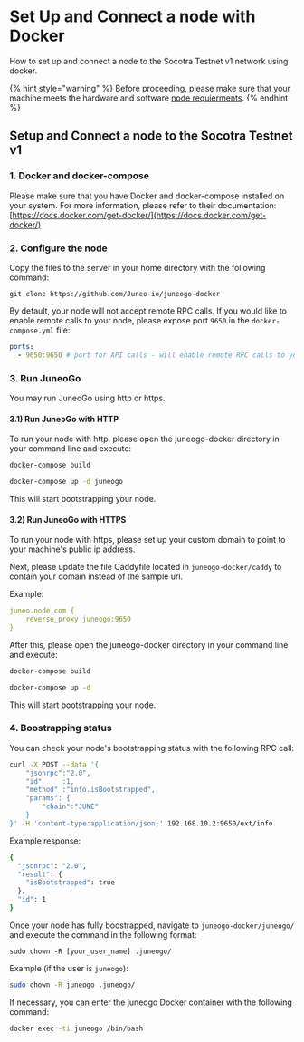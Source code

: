 # Set Up and Connect a node with Docker

How to set up and connect a node to the Socotra Testnet v1 network using docker.

{% hint style="warning" %}
Before proceeding, please make sure that your machine meets the hardware and software [node requierments](node-requirements.md).
{% endhint %}

## Setup and Connect a node to the Socotra Testnet v1[​](https://docs.avax.network/nodes/build/run-avalanche-node-manually#run-an-avalanche-node) <a href="#run-an-avalanche-node" id="run-an-avalanche-node"></a>

### 1. Docker and docker-compose <a href="#user-content-1-docker-and-docker-compose" id="user-content-1-docker-and-docker-compose"></a>

Please make sure that you have Docker and docker-compose installed on your system. For more information, please refer to their documentation: [https://docs.docker.com/get-docker/](https://docs.docker.com/get-docker/)

### 2. Configure the node <a href="#user-content-2-configure-the-node" id="user-content-2-configure-the-node"></a>

Copy the files to the server in your home directory with the following command:

```
git clone https://github.com/Juneo-io/juneogo-docker
```

By default, your node will not accept remote RPC calls. If you would like to enable remote calls to your node, please expose port `9650` in the `docker-compose.yml` file:

```yaml
ports:
  - 9650:9650 # port for API calls - will enable remote RPC calls to your node (mandatory for Supernet/ Blockchain deployers)
```

### 3. Run JuneoGo <a href="#user-content-3-run-juneogo" id="user-content-3-run-juneogo"></a>

You may run JuneoGo using http or https.

#### 3.1) Run JuneoGo with HTTP <a href="#user-content-31-run-juneogo-with-http" id="user-content-31-run-juneogo-with-http"></a>

To run your node with http, please open the juneogo-docker directory in your command line and execute:

```bash
docker-compose build

docker-compose up -d juneogo
```

This will start bootstrapping your node.

#### 3.2) Run JuneoGo with HTTPS <a href="#user-content-32-run-juneogo-with-https" id="user-content-32-run-juneogo-with-https"></a>

To run your node with https, please set up your custom domain to point to your machine's public ip address.

Next, please update the file Caddyfile located in `juneogo-docker/caddy` to contain your domain instead of the sample url.

Example:

```yaml
juneo.node.com {
    reverse_proxy juneogo:9650
}
```

After this, please open the juneogo-docker directory in your command line and execute:

```bash
docker-compose build

docker-compose up -d
```

This will start bootstrapping your node.

### 4. Boostrapping status <a href="#user-content-4-boostrapping-status" id="user-content-4-boostrapping-status"></a>

You can check your node's bootstrapping status with the following RPC call:

```bash
curl -X POST --data '{
    "jsonrpc":"2.0",
    "id"     :1,
    "method" :"info.isBootstrapped",
    "params": {
        "chain":"JUNE"
    }
}' -H 'content-type:application/json;' 192.168.10.2:9650/ext/info
```

Example response:

```bash
{
  "jsonrpc": "2.0",
  "result": {
    "isBootstrapped": true
  },
  "id": 1
}
```

Once your node has fully boostrapped, navigate to `juneogo-docker/juneogo/` and execute the command in the following format:

```
sudo chown -R [your_user_name] .juneogo/
```

Example (if the user is `juneogo`):

```bash
sudo chown -R juneogo .juneogo/
```

If necessary, you can enter the juneogo Docker container with the following command:

```bash
docker exec -ti juneogo /bin/bash
```
